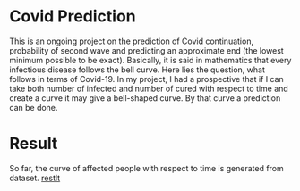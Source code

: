 # Covid Prediction
This is an ongoing project on the prediction of Covid continuation, probability of second wave and predicting an approximate end (the lowest minimum possible to be exact). Basically, it is said in mathematics that every infectious disease follows the bell curve. Here lies the question, what follows in terms of Covid-19. In my project, I had a prospective that if I can take both number of infected and number of cured with respect to time and create a curve it may give a bell-shaped curve. By that curve a prediction can be done.
# Result
So far, the curve of affected people with respect to time is generated from dataset.
[restlt](Images/result.png)
